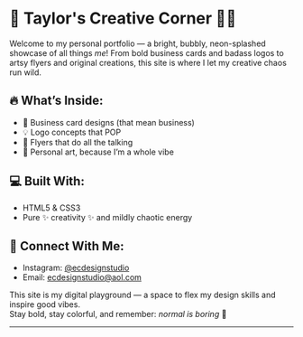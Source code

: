 # 💖 Taylor's Creative Corner 🎨✨

Welcome to my personal portfolio — a bright, bubbly, neon-splashed showcase of all things *me*! From bold business cards and badass logos to artsy flyers and original creations, this site is where I let my creative chaos run wild.

## 🔥 What’s Inside:
- 💼 Business card designs (that mean business)
- 💡 Logo concepts that POP
- 📢 Flyers that do all the talking
- 🎨 Personal art, because I’m a whole vibe

## 💻 Built With:
- HTML5 & CSS3  
- Pure ✨ creativity ✨ and mildly chaotic energy

## 📸 Connect With Me:
- Instagram: [@ecdesignstudio](https://instagram.com/ecdesignstudio)
- Email: ecdesignstudio@aol.com

This site is my digital playground — a space to flex my design skills and inspire good vibes.  
Stay bold, stay colorful, and remember: *normal is boring* 💅

---

